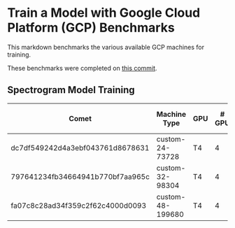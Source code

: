 # Train a Model with Google Cloud Platform (GCP) Benchmarks

This markdown benchmarks the various available GCP machines for training.

These benchmarks were completed on
[this commit](https://github.com/wellsaid-labs/Text-to-Speech/pull/302/commits/b50715e29a81e4d13a55e80213534e457e8656e4).

## Spectrogram Model Training

| Comet                            | Machine Type     | GPU | # GPU | GPU RAM | Spot Request \$/hr | Steps Per Second | \$/step |
| -------------------------------- | ---------------- | --- | ----- | ------- | ------------------ | ---------------- | ------- |
| dc7df549242d4a3ebf043761d8678631 | custom-24-73728  | T4  | 4     | 64      | 0.665              | ~1.19            | 0.00015 |
| 797641234fb34664941b770bf7aa965c | custom-32-98304  | T4  | 4     | 64      | 0.74               | ~1.25            | 0.00016 |
| fa07c8c28ad34f359c2f62c4000d0093 | custom-48-199680 | T4  | 4     | 64      | 0.935              | ~1.36            | 0.00019 |

